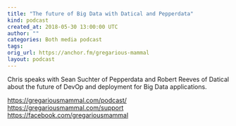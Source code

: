 ```yaml
---
title: "The future of Big Data with Datical and Pepperdata"
kind: podcast
created_at: 2018-05-30 13:00:00 UTC
author: ""
categories: Both media podcast
tags: 
orig_url: https://anchor.fm/gregarious-mammal
layout: podcast
---
```

Chris speaks with Sean Suchter of Pepperdata and Robert Reeves of Datical about the future of DevOp and deployment for Big Data applications.

https://gregariousmammal.com/podcast/
https://gregariousmammal.com/support
https://facebook.com/gregariousmammal